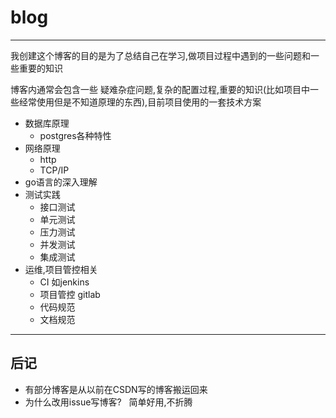 # blog
---
我创建这个博客的目的是为了总结自己在学习,做项目过程中遇到的一些问题和一些重要的知识

博客内通常会包含一些 疑难杂症问题,复杂的配置过程,重要的知识(比如项目中一些经常使用但是不知道原理的东西),目前项目使用的一套技术方案


- 数据库原理
  - postgres各种特性
- 网络原理
  - http 
  - TCP/IP
- go语言的深入理解
- 测试实践
  - 接口测试
  - 单元测试
  - 压力测试
  - 并发测试
  - 集成测试
- 运维,项目管控相关
  - CI  如jenkins
  - 项目管控 gitlab
  - 代码规范
  - 文档规范


---
## 后记
- 有部分博客是从以前在CSDN写的博客搬运回来
- 为什么改用issue写博客?  
简单好用,不折腾

